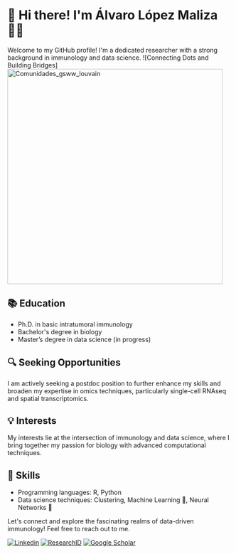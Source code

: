 # 👋 Hi there! I'm Álvaro López Maliza 👨‍🔬

Welcome to my GitHub profile! I'm a dedicated researcher with a strong background in immunology and data science.
![Connecting Dots and Building Bridges]<img width="484" alt="Comunidades_gsww_louvain" src="https://github.com/AlvaroLopezMalizia/AlvaroLopezMalizia/assets/89276167/34cebe17-f849-4070-9fd8-07df2f244c72">


## 📚 Education
- Ph.D. in basic intratumoral immunology
- Bachelor's degree in biology
- Master’s degree in data science (in progress)

## 🔍 Seeking Opportunities
I am actively seeking a postdoc position to further enhance my skills and broaden my expertise in omics techniques, particularly single-cell RNAseq and spatial transcriptomics.

## 💡 Interests
My interests lie at the intersection of immunology and data science, where I bring together my passion for biology with advanced computational techniques.

## 🚀 Skills
- Programming languages: R, Python
- Data science techniques: Clustering, Machine Learning 🤖, Neural Networks 🧠

Let's connect and explore the fascinating realms of data-driven immunology! Feel free to reach out to me.

[![Linkedin](https://img.shields.io/badge/-Linkedin-blue?style=for-the-badge&logo=Linkedin&logoColor=white)](https://www.linkedin.com/in/%C3%A1lvaro-l%C3%B3pez-malizia-458a9a115/)
[![ResearchID](https://img.shields.io/badge/-ResearchID-red?style=for-the-badge&logo=ResearchGate&logoColor=white)](https://researchid.co/alvaroresearhid)
[![Google Scholar](https://img.shields.io/badge/-Google%20Scholar-orange?style=for-the-badge&logo=Google-Scholar&logoColor=white)](https://scholar.google.com/citations?user=4dHg5W4AAAAJ&hl=en)
